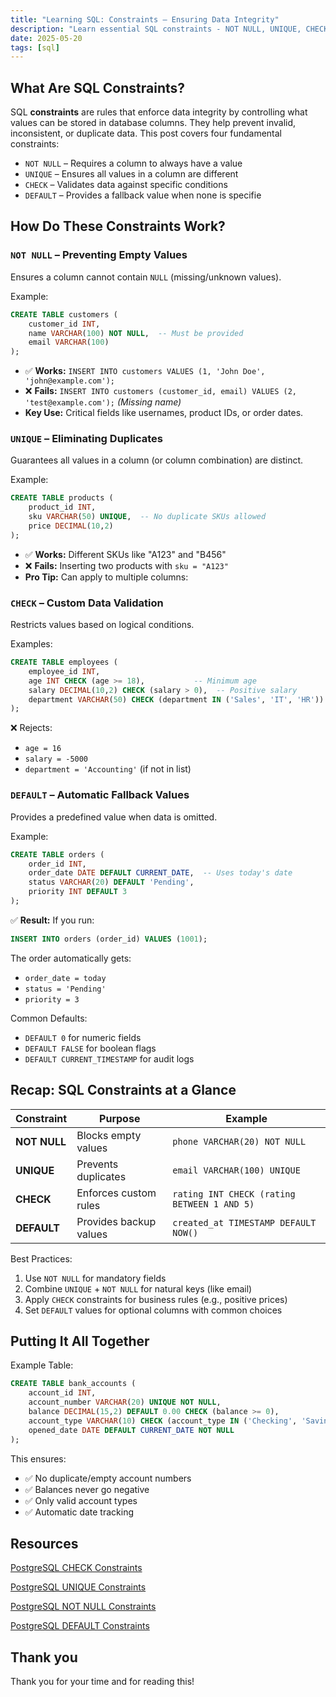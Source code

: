 ```yaml
---
title: "Learning SQL: Constraints – Ensuring Data Integrity"
description: "Learn essential SQL constraints - NOT NULL, UNIQUE, CHECK, and DEFAULT - to enforce data integrity and maintain database accuracy with practical examples."
date: 2025-05-20
tags: [sql]
---
```


## What Are SQL Constraints?

SQL **constraints** are rules that enforce data integrity by controlling what values can be stored in database columns. They help prevent invalid, inconsistent, or duplicate data. This post covers four fundamental constraints:

- `NOT NULL` – Requires a column to always have a value
- `UNIQUE` – Ensures all values in a column are different
- `CHECK` – Validates data against specific conditions
- `DEFAULT` – Provides a fallback value when none is specifie

## How Do These Constraints Work?

### `NOT NULL` – Preventing Empty Values

Ensures a column cannot contain `NULL` (missing/unknown values).

Example:

```sql
CREATE TABLE customers (  
    customer_id INT,  
    name VARCHAR(100) NOT NULL,  -- Must be provided  
    email VARCHAR(100)  
);  
```

- ✅ **Works:** `INSERT INTO customers VALUES (1, 'John Doe', 'john@example.com');`
- ❌ **Fails:** `INSERT INTO customers (customer_id, email) VALUES (2, 'test@example.com');` *(Missing name)*
- **Key Use:** Critical fields like usernames, product IDs, or order dates.

### `UNIQUE` – Eliminating Duplicates

Guarantees all values in a column (or column combination) are distinct.

Example:

```sql
CREATE TABLE products (  
    product_id INT,  
    sku VARCHAR(50) UNIQUE,  -- No duplicate SKUs allowed  
    price DECIMAL(10,2)  
);  
```

- ✅ **Works:** Different SKUs like "A123" and "B456"
- ❌ **Fails:** Inserting two products with `sku = "A123"`
- **Pro Tip:** Can apply to multiple columns:

### `CHECK` – Custom Data Validation

Restricts values based on logical conditions.

Examples:

```sql
CREATE TABLE employees (  
    employee_id INT,  
    age INT CHECK (age >= 18),           -- Minimum age  
    salary DECIMAL(10,2) CHECK (salary > 0),  -- Positive salary  
    department VARCHAR(50) CHECK (department IN ('Sales', 'IT', 'HR'))  
);  
```

❌ Rejects:

- `age = 16`
- `salary = -5000`
- `department = 'Accounting'` (if not in list)

### `DEFAULT` – Automatic Fallback Values

Provides a predefined value when data is omitted.

Example:

```sql
CREATE TABLE orders (  
    order_id INT,  
    order_date DATE DEFAULT CURRENT_DATE,  -- Uses today's date  
    status VARCHAR(20) DEFAULT 'Pending',  
    priority INT DEFAULT 3  
);  
```

✅ **Result:** If you run:

```sql
INSERT INTO orders (order_id) VALUES (1001);  
```

The order automatically gets:

- `order_date = today`
- `status = 'Pending'`
- `priority = 3`

Common Defaults:

- `DEFAULT 0` for numeric fields
- `DEFAULT FALSE` for boolean flags
- `DEFAULT CURRENT_TIMESTAMP` for audit logs

## Recap: SQL Constraints at a Glance

| **Constraint** | **Purpose** | **Example** |
| --- | --- | --- |
| **NOT NULL** | Blocks empty values | `phone VARCHAR(20) NOT NULL` |
| **UNIQUE** | Prevents duplicates | `email VARCHAR(100) UNIQUE` |
| **CHECK** | Enforces custom rules | `rating INT CHECK (rating BETWEEN 1 AND 5)` |
| **DEFAULT** | Provides backup values | `created_at TIMESTAMP DEFAULT NOW()` |

Best Practices:

1. Use `NOT NULL` for mandatory fields
2. Combine `UNIQUE` + `NOT NULL` for natural keys (like email)
3. Apply `CHECK` constraints for business rules (e.g., positive prices)
4. Set `DEFAULT` values for optional columns with common choices

## Putting It All Together

Example Table:

```sql
CREATE TABLE bank_accounts (  
    account_id INT,  
    account_number VARCHAR(20) UNIQUE NOT NULL,  
    balance DECIMAL(15,2) DEFAULT 0.00 CHECK (balance >= 0),  
    account_type VARCHAR(10) CHECK (account_type IN ('Checking', 'Savings')),  
    opened_date DATE DEFAULT CURRENT_DATE NOT NULL  
);  
```

This ensures:

- ✅ No duplicate/empty account numbers
- ✅ Balances never go negative
- ✅ Only valid account types
- ✅ Automatic date tracking

## Resources

[PostgreSQL CHECK Constraints](https://neon.tech/postgresql/postgresql-tutorial/postgresql-check-constraint)

[PostgreSQL UNIQUE Constraints](https://neon.tech/postgresql/postgresql-tutorial/postgresql-unique-constraint)

[PostgreSQL NOT NULL Constraints](https://neon.tech/postgresql/postgresql-tutorial/postgresql-not-null-constraint)

[PostgreSQL DEFAULT Constraints](https://neon.tech/postgresql/postgresql-tutorial/postgresql-default-value)

## Thank you

Thank you for your time and for reading this!
